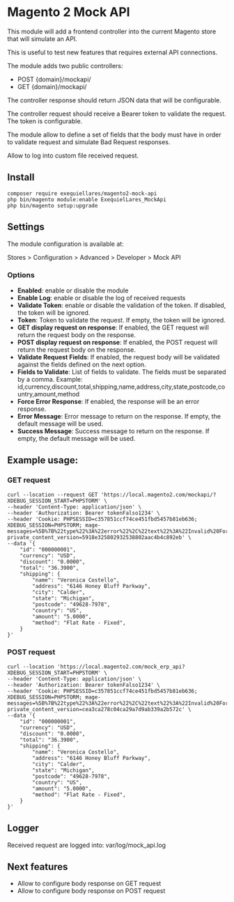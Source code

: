 # Magento 2 Mock API

This module will add a frontend controller into the current Magento store that will simulate an API.

This is useful to test new features that requires external API connections.

The module adds two public controllers:

* POST {domain}/mockapi/
* GET {domain}/mockapi/

The controller response should return JSON data that will be configurable.

The controller request should receive a Bearer token to validate the request. The token is configurable.

The module allow to define a set of fields that the body must have in order to validate request and simulate Bad Request responses.

Allow to log into custom file received request.

## Install

```
composer require exequiellares/magento2-mock-api
php bin/magento module:enable ExequielLares_MockApi
php bin/magento setup:upgrade
```

## Settings

The module configuration is available at:

Stores > Configuration > Advanced > Developer > Mock API

### Options

* **Enabled**: enable or disable the module
* **Enable Log**: enable or disable the log of received requests
* **Validate Token**: enable or disable the validation of the token. If disabled, the token will be ignored.
* **Token**: Token to validate the request. If empty, the token will be ignored.
* **GET display request on response**: If enabled, the GET request will return the request body on the response.
* **POST display request on response**: If enabled, the POST request will return the request body on the response.
* **Validate Request Fields**: If enabled, the request body will be validated against the fields defined on the next option.
* **Fields to Validate**: List of fields to validate. The fields must be separated by a comma. Example: id,currency,discount,total,shipping,name,address,city,state,postcode,country,amount,method
* **Force Error Response**: If enabled, the response will be an error response.
* **Error Message**: Error message to return on the response. If empty, the default message will be used.
* **Success Message**: Success message to return on the response. If empty, the default message will be used.

## Example usage:

### GET request

```
curl --location --request GET 'https://local.magento2.com/mockapi/?XDEBUG_SESSION_START=PHPSTORM' \
--header 'Content-Type: application/json' \
--header 'Authorization: Bearer tokenFalso1234' \
--header 'Cookie: PHPSESSID=c357851ccf74ce451fbd5457b81eb636; XDEBUG_SESSION=PHPSTORM; mage-messages=%5B%7B%22type%22%3A%22error%22%2C%22text%22%3A%22Invalid%20Form%20Key.%20Please%20refresh%20the%20page.%22%7D%2C%7B%22type%22%3A%22error%22%2C%22text%22%3A%22Invalid%20Form%20Key.%20Please%20refresh%20the%20page.%22%7D%2C%7B%22type%22%3A%22error%22%2C%22text%22%3A%22Invalid%20Form%20Key.%20Please%20refresh%20the%20page.%22%7D%2C%7B%22type%22%3A%22error%22%2C%22text%22%3A%22Invalid%20Form%20Key.%20Please%20refresh%20the%20page.%22%7D%5D; private_content_version=5918e325802932538802aac4b4c892eb' \
--data '{
    "id": "000000001",
    "currency": "USD",
    "discount": "0.0000",
    "total": "36.3900",
    "shipping": {
        "name": "Veronica Costello",
        "address": "6146 Honey Bluff Parkway",
        "city": "Calder",
        "state": "Michigan",
        "postcode": "49628-7978",
        "country": "US",
        "amount": "5.0000",
        "method": "Flat Rate - Fixed",
    }
}'
```

### POST request

```
curl --location 'https://local.magento2.com/mock_erp_api?XDEBUG_SESSION_START=PHPSTORM' \
--header 'Content-Type: application/json' \
--header 'Authorization: Bearer tokenFalso1234' \
--header 'Cookie: PHPSESSID=c357851ccf74ce451fbd5457b81eb636; XDEBUG_SESSION=PHPSTORM; mage-messages=%5B%7B%22type%22%3A%22error%22%2C%22text%22%3A%22Invalid%20Form%20Key.%20Please%20refresh%20the%20page.%22%7D%2C%7B%22type%22%3A%22error%22%2C%22text%22%3A%22Invalid%20Form%20Key.%20Please%20refresh%20the%20page.%22%7D%2C%7B%22type%22%3A%22error%22%2C%22text%22%3A%22Invalid%20Form%20Key.%20Please%20refresh%20the%20page.%22%7D%2C%7B%22type%22%3A%22error%22%2C%22text%22%3A%22Invalid%20Form%20Key.%20Please%20refresh%20the%20page.%22%7D%5D; private_content_version=cea3ca278c04ca29a7d9ab339a2b572c' \
--data '{
    "id": "000000001",
    "currency": "USD",
    "discount": "0.0000",
    "total": "36.3900",
    "shipping": {
        "name": "Veronica Costello",
        "address": "6146 Honey Bluff Parkway",
        "city": "Calder",
        "state": "Michigan",
        "postcode": "49628-7978",
        "country": "US",
        "amount": "5.0000",
        "method": "Flat Rate - Fixed",
    }
}'
```

## Logger

Received request are logged into: var/log/mock_api.log

## Next features

* Allow to configure body response on GET request
* Allow to configure body response on POST request
